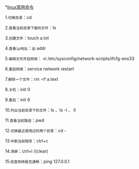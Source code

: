 *[linux常用命令](#linux常用命令)

1.``切换目录``：cd

2.``查看当前目录下面的文件``：ls

3.``创建文件``：touch a.txt

4.``查看ip地址``：ip addr

5.``编辑文件开启网络``： vi /etc/sysconfig/network-scripts/ifcfg-ens33

6.``重启网络``：service network restart

7.``删除一个文件``：rm -rf a.text

8.``关机``：init 0

9.``重启``：init 6

10.``列出当前目录下的文件``：ls 、ls -l 、 ll

11.``查看当前路径``：pwd

12.``切换最近使用过的两个目录``：cd -

13.``中断当前程序``：ctrl+c

14.``清屏``：ctrl+l /(clear)

15.``检查网络是否通畅``：ping 127.0.0.1

